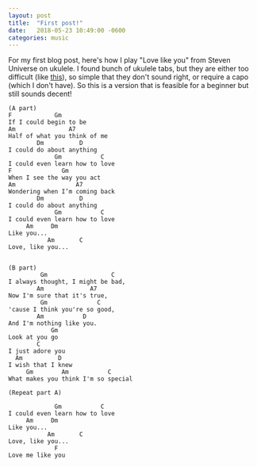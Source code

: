 ```yaml
---
layout: post
title:  "First post!"
date:   2018-05-23 10:49:00 -0600
categories: music
---
```


For my first blog post, here's how I play "Love like you" from Steven Universe on ukulele. I found bunch of ukulele tabs, but they are either too difficult (like [this](https://ukutabs.com/r/rebecca-sugar/love-like-you/)), so simple that they don't sound right, or require a capo (which I don't have). So this is a version that is feasible for a beginner but still sounds decent!

```
(A part)
F            Gm
If I could begin to be
Am               A7
Half of what you think of me 
        Dm          D
I could do about anything
             Gm           C
I could even learn how to love
F              Gm
When I see the way you act
Am                 A7
Wondering when I’m coming back
        Dm          D
I could do about anything 
             Gm           C
I could even learn how to love
     Am     Dm
Like you...
           Am       C
Love, like you...
 

(B part)
         Gm                  C
I always thought, I might be bad,
        Am             A7
Now I'm sure that it's true,
         Gm              C
'cause I think you're so good,
        Am           D
And I'm nothing like you.
            Gm
Look at you go
        C
I just adore you
  Am          D 
I wish that I knew
     Gm        Am           C
What makes you think I'm so special

(Repeat part A)

             Gm           C
I could even learn how to love
     Am     Dm
Like you...
           Am       C
Love, like you...
             F
Love me like you
```

